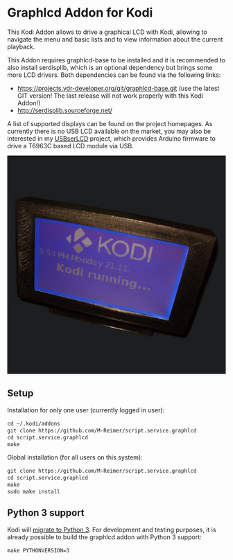 Graphlcd Addon for Kodi
=======================

This Kodi Addon allows to drive a graphical LCD with Kodi, allowing to navigate the menu and basic lists and to view information about the current playback.

This Addon requires graphlcd-base to be installed and it is recommended to also install serdisplib, which is an optional dependency but brings some more LCD drivers. Both dependencies can be found via the following links:

* https://projects.vdr-developer.org/git/graphlcd-base.git (use the latest GIT version! The last release will not work properly with this Kodi Addon!)
* http://serdisplib.sourceforge.net/

A list of supported displays can be found on the project homepages. As currently there is no USB LCD available on the market, you may also be interested in my [USBserLCD](https://github.com/M-Reimer/usbserlcd) project, which provides Arduino firmware to drive a T6963C based LCD module via USB.

![Kodi Graphlcd output](https://raw.githubusercontent.com/M-Reimer/script.service.graphlcd/master/icon.png "Kodi Graphlcd output")

Setup
-----

Installation for only one user (currently logged in user):

    cd ~/.kodi/addons
    git clone https://github.com/M-Reimer/script.service.graphlcd
    cd script.service.graphlcd
    make

Global installation (for all users on this system):

    git clone https://github.com/M-Reimer/script.service.graphlcd
    cd script.service.graphlcd
    make
    sudo make install

Python 3 support
----------------

Kodi will [migrate to Python 3](https://kodi.wiki/view/General_information_about_migration_to_Python_3). For development and testing purposes, it is already possible to build the graphlcd addon with Python 3 support:

    make PYTHONVERSION=3
